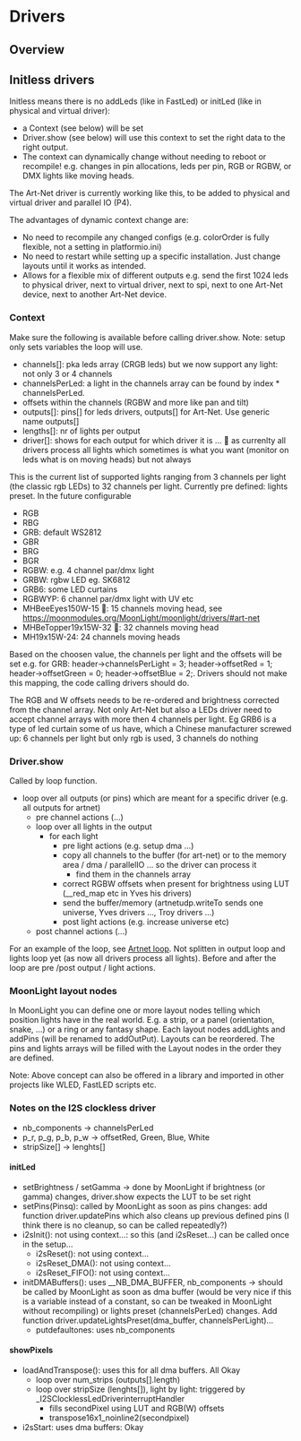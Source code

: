 # Drivers

## Overview

## Initless drivers

Initless means there is no addLeds (like in FastLed) or initLed (like in physical and virtual driver): 

* a Context (see below) will be set
* Driver.show (see below) will use this context to set the right data to the right output.
* The context can dynamically change without needing to reboot or recompile! e.g. changes in pin allocations, leds per pin, RGB or RGBW, or DMX lights like moving heads.

The Art-Net driver is currently working like this, to be added to physical and virtual driver and parallel IO (P4).

The advantages of dynamic context change are:

* No need to recompile any changed configs (e.g. colorOrder is fully flexible, not a setting in platformio.ini)
* No need to restart while setting up a specific installation. Just change layouts until it works as intended.
* Allows for a flexible mix of different outputs e.g. send the first 1024 leds to physical driver, next to virtual driver, next to spi, next to one Art-Net device, next to another Art-Net device. 

### Context

Make sure the following is available before calling driver.show. Note: setup only sets variables the loop will use.

* channels[]: pka leds array (CRGB leds) but we now support any light: not only 3 or 4 channels
* channelsPerLed: a light in the channels array can be found by index * channelsPerLed.
* offsets within the channels (RGBW and more like pan and tilt)
* outputs[]: pins[] for leds drivers, outputs[] for Art-Net. Use generic name outputs[]
* lengths[]: nr of lights per output
* driver[]: shows for each output for which driver it is ... 🚧 as currenlty all drivers process all lights which sometimes is what you want (monitor on leds what is on moving heads) but not always

This is the current list of supported lights ranging from 3 channels per light (the classic rgb LEDs) to 32 channels per light. Currently pre defined: lights preset. In the future configurable

* RGB
* RBG
* GRB: default WS2812
* GBR
* BRG
* BGR
* RGBW: e.g. 4 channel par/dmx light
* GRBW: rgbw LED eg. SK6812
* GRB6: some LED curtains
* RGBWYP: 6 channel par/dmx light with UV etc
* MHBeeEyes150W-15 🐺: 15 channels moving head, see https://moonmodules.org/MoonLight/moonlight/drivers/#art-net
* MHBeTopper19x15W-32 🐺: 32 channels moving head
* MH19x15W-24: 24 channels moving heads

Based on the choosen value, the channels per light and the offsets will be set e.g. for GRB: header->channelsPerLight = 3; header->offsetRed = 1; header->offsetGreen = 0; header->offsetBlue = 2;. Drivers should not make this mapping, the code calling drivers should do.

The RGB and W offsets needs to be re-ordered and brightness corrected from the channel array. Not only Art-Net but  also a LEDs driver need to accept channel arrays with more then 4 channels per light. Eg GRB6 is a type of led curtain some of us have, which a Chinese manufacturer screwed up: 6 channels per light but only rgb is used, 3 channels do nothing

### Driver.show

Called by loop function.

* loop over all outputs (or pins) which are meant for a specific driver (e.g. all outputs for artnet)
    * pre channel actions (...)
    * loop over all lights in the output
        * for each light
            * pre light actions (e.g. setup dma ...)
            * copy all channels to the buffer (for art-net) or to the memory area / dma / parallelIO ... so the driver can process it
                * find them in the channels array
            * correct RGBW offsets when present for brightness using LUT (__red_map etc in Yves his drivers)
            * send the buffer/memory (artnetudp.writeTo sends one universe, Yves drivers ..., Troy drivers ...)
            * post light actions (e.g. increase universe etc)
    * post channel actions (...)

For an example of the loop, see [Artnet loop](https://github.com/MoonModules/MoonLight/blob/fc6c4b6c52bf0a9e9a5de677c1ec5b6536fb7a16/src/MoonLight/Mods.cpp#L260-L293). Not splitten in output loop and lights loop yet (as now all drivers process all lights). Before and after the loop are pre /post output / light actions.

### MoonLight layout nodes

In MoonLight you can define one or more layout nodes telling which position lights have in the real world. E.g. a strip, or a panel (orientation, snake, ...) or a ring or any fantasy shape.
Each layout nodes addLights and addPins (will be renamed to addOutPut). Layouts can be reordered. The pins and lights arrays will be filled with the Layout nodes in the order they are defined.

Note: Above concept can also be offered in a library and imported in other projects like WLED, FastLED scripts etc.

### Notes on the I2S clockless driver

* nb_components -> channelsPerLed
* p_r, p_g, p_b, p_w -> offsetRed, Green, Blue, White
* stripSize[] -> lenghts[]

#### initLed

* setBrightness / setGamma -> done by MoonLight if brightness (or gamma) changes, driver.show expects the LUT to be set right
* setPins(Pinsq): called by MoonLight as soon as pins changes: add function driver.updatePins which also cleans up previous defined pins (I think there is no cleanup, so can be called repeatedly?)
* i2sInit(): not using context...: so this (and i2sReset...) can be called once in the setup...
    * i2sReset(): not using context...
    * i2sReset_DMA(): not using context...
    * i2sReset_FIFO(): not using context...
* initDMABuffers(): uses __NB_DMA_BUFFER, nb_components -> should be called by MoonLight as soon as dma buffer (would be very nice if this is a variable instead of a constant, so can be tweaked in MoonLight without recompiling) or lights preset (channelsPerLed) changes. Add function driver.updateLightsPreset(dma_buffer, channelsPerLight)...
    * putdefaultones: uses nb_components

#### showPixels

* loadAndTranspose(): uses this for all dma buffers. All Okay
    * loop over num_strips (outputs[].length)
    * loop over stripSize (lenghts[]), light by light: triggered by _I2SClocklessLedDriverinterruptHandler
        * fills secondPixel using LUT and RGB(W) offsets
        * transpose16x1_noinline2(secondpixel)
* i2sStart: uses dma buffers: Okay
